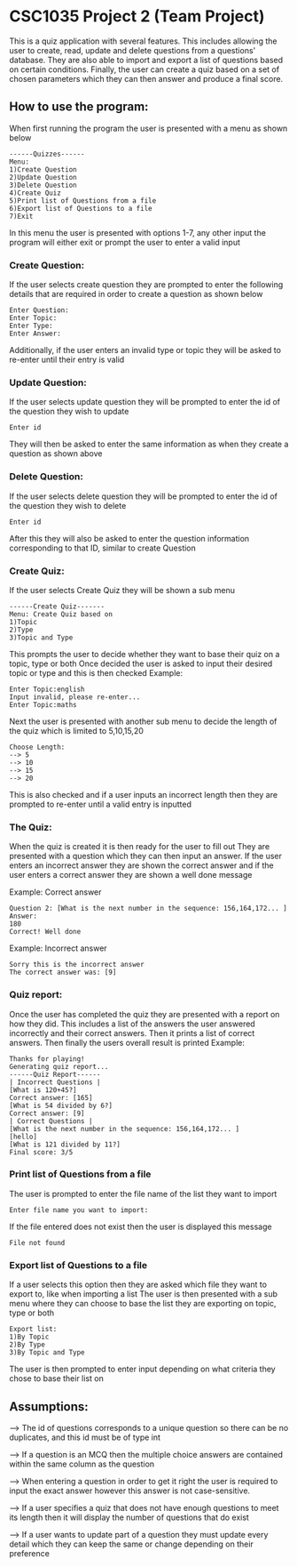 CSC1035 Project 2 (Team Project)
================================

This is a quiz application with several features. This includes allowing the user to create, read, update and delete
questions from a questions' database. They are also able to import and export a list of questions based on certain 
conditions. Finally, the user can create a quiz based on a set of chosen parameters which they can then answer
and produce a final score.

## How to use the program:
When first running the program the user is presented with a menu
as shown below

```
------Quizzes------
Menu:
1)Create Question
2)Update Question
3)Delete Question
4)Create Quiz
5)Print list of Questions from a file
6)Export list of Questions to a file
7)Exit
```
In this menu the user is presented with options 1-7, any other input the
program will either exit or prompt the user to enter a valid input

### Create Question:
If the user selects create question they are prompted to enter the following
details that are required in order to create a question as shown below
```
Enter Question: 
Enter Topic:
Enter Type:
Enter Answer:
```
Additionally, if the user enters an invalid type or topic they will be asked to 
re-enter until their entry is valid

### Update Question:
If the user selects update question they will be prompted to enter the id
of the question they wish to update

```
Enter id
```
They will then be asked to enter the same information as when they create a question
as shown above

### Delete Question:
If the user selects delete question they will be prompted to enter 
the id of the question they wish to delete
```
Enter id
```
After this they will also be asked to enter the question information 
corresponding to that ID, similar to create Question

### Create Quiz:
If the user selects Create Quiz they will be shown a sub menu

```
------Create Quiz-------
Menu: Create Quiz based on
1)Topic
2)Type
3)Topic and Type
```
This prompts the user to decide whether they want to base their 
quiz on a topic, type or both
Once decided the user is asked to input their desired topic or type
and this is then checked
Example:
```
Enter Topic:english
Input invalid, please re-enter...
Enter Topic:maths
```

Next the user is presented with another sub menu to decide the length of
the quiz which is limited to 5,10,15,20
```
Choose Length:
--> 5
--> 10
--> 15
--> 20
```
This is also checked and if a user inputs an incorrect length then
they are prompted to re-enter until a valid entry is inputted

### The Quiz:
When the quiz is created it is then ready for the user to fill out
They are presented with a question which they can then input an answer.
If the user enters an incorrect answer they are shown the correct answer
and if the user enters a correct answer they are shown a well done message

Example: Correct answer
```
Question 2: [What is the next number in the sequence: 156,164,172... ]
Answer:
180
Correct! Well done
```

Example: Incorrect answer
```
Sorry this is the incorrect answer
The correct answer was: [9]
```

### Quiz report:
Once the user has completed the quiz they are presented with a report
on how they did. This includes a list of the answers the user 
answered incorrectly and their correct answers. Then it prints a list of 
correct answers. Then finally the users overall result is printed
Example:
```
Thanks for playing!
Generating quiz report...
------Quiz Report------
| Incorrect Questions |
[What is 120+45?]
Correct answer: [165]
[What is 54 divided by 6?]
Correct answer: [9]
| Correct Questions |
[What is the next number in the sequence: 156,164,172... ]
[hello]
[What is 121 divided by 11?]
Final score: 3/5
```

### Print list of Questions from a file
The user is prompted to enter the file name of the list they 
want to import
```
Enter file name you want to import:
```
If the file entered does not exist then the user is displayed this 
message
```
File not found
```
### Export list of Questions to a file
If a user selects this option then they are asked which file they want to export
to, like when importing a list
The user is then presented with a sub menu where they can choose to base the
list they are exporting on topic, type or both
```
Export list:
1)By Topic
2)By Type
3)By Topic and Type
```
The user is then prompted to enter input depending on what criteria
they chose to base their list on

## Assumptions:
--> The id of questions corresponds to a unique question so there can be no 
duplicates, and this id must be of type int

--> If a question is an MCQ then the multiple choice answers are contained within
the same column as the question

--> When entering a question in order to get it right the user is required
to input the exact answer however this answer is not case-sensitive.

--> If a user specifies a quiz that does not have enough questions to meet 
its length then it will display the number of questions that do exist

--> If a user wants to update part of a question they must update every detail
which they can keep the same or change depending on their preference